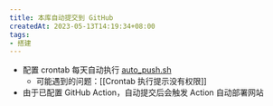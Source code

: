 ```yaml
---
title: 本库自动提交到 GitHub
createdAt: 2023-05-13T14:19:34+08:00
tags:
- 搭建
---
```


- 配置 crontab 每天自动执行 [auto_push.sh](https://github.com/11ze/knowledge-garden/blob/main/auto_push.sh)
  - 可能遇到的问题：[[Crontab 执行提示没有权限]]
- 由于已配置 GitHub Action，自动提交后会触发 Action 自动部署网站
